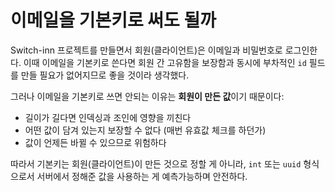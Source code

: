 # 이메일을 기본키로 써도 될까 

Switch-inn 프로젝트를 만들면서 회원(클라이언트)은 이메일과 비밀번호로 로그인한다. 이때 이메일을 기본키로 쓴다면 회원 간 고유함을 보장함과 동시에 부차적인 `id` 필드를 만들 필요가 없어지므로 좋을 것이라 생각했다. 

그러나 이메일을 기본키로 쓰면 안되는 이유는 **회원이 만든 값**이기 때문이다:
- 길이가 길다면 인덱싱과 조인에 영향을 끼친다 
- 어떤 값이 담겨 있는지 보장할 수 없다 (매번 유효값 체크를 하던가) 
- 값이 언제든 바뀔 수 있으므로 위험하다

따라서 기본키는 회원(클라이언트)이 만든 것으로 정할 게 아니라, `int` 또는 `uuid` 형식으로서 서버에서 정해준 값을 사용하는 게 예측가능하며 안전하다. 
